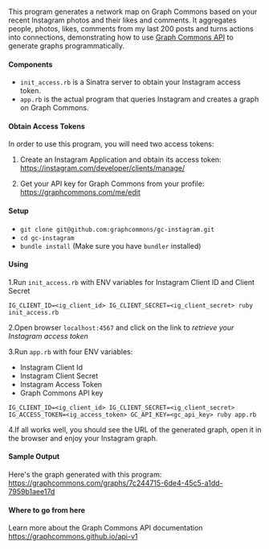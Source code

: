 This program generates a network map on Graph Commons based on your recent Instagram photos and their likes and comments. It aggregates people, photos, likes, comments from my last 200 posts and turns actions into connections, demonstrating how to use [Graph Commons API](https://graphcommons.com/dev) to generate graphs programmatically.

#### Components
- `init_access.rb` is a Sinatra server to obtain your Instagram access token.
- `app.rb` is the actual program that queries Instagram and creates a graph on Graph Commons.

#### Obtain Access Tokens
In order to use this program, you will need two access tokens:

1. Create an Instagram Application and obtain its access token: https://instagram.com/developer/clients/manage/

2. Get your API key for Graph Commons from your profile: https://graphcommons.com/me/edit

#### Setup
- `git clone git@github.com:graphcommons/gc-instagram.git`
- `cd gc-instagram`
- `bundle install` (Make sure you have `bundler` installed)

#### Using
1.Run `init_access.rb` with ENV variables for Instagram Client ID and Client Secret
```
IG_CLIENT_ID=<ig_client_id> IG_CLIENT_SECRET=<ig_client_secret> ruby init_access.rb
```
2.Open browser `localhost:4567` and click on the link to *retrieve your Instagram access token*

3.Run `app.rb` with four ENV variables:
- Instagram Client Id
- Instagram Client Secret
- Instagram Access Token
- Graph Commons API key
```
IG_CLIENT_ID=<ig_client_id> IG_CLIENT_SECRET=<ig_client_secret> IG_ACCESS_TOKEN=<ig_access_token> GC_API_KEY=<gc_api_key> ruby app.rb
```

4.If all works well, you should see the URL of the generated graph, open it in the browser and enjoy your Instagram graph.

#### Sample Output
Here's the graph generated with this program:
https://graphcommons.com/graphs/7c244715-6de4-45c5-a1dd-7959b1aee17d

#### Where to go from here
Learn more about the Graph Commons API documentation https://graphcommons.github.io/api-v1
